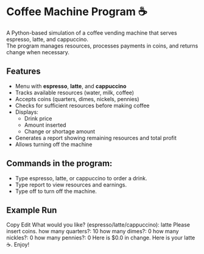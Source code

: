 # Coffee Machine Program ☕  

A Python-based simulation of a coffee vending machine that serves espresso, latte, and cappuccino.  
The program manages resources, processes payments in coins, and returns change when necessary.  

## Features
- Menu with **espresso**, **latte**, and **cappuccino**
- Tracks available resources (water, milk, coffee)
- Accepts coins (quarters, dimes, nickels, pennies)
- Checks for sufficient resources before making coffee
- Displays:
  - Drink price
  - Amount inserted
  - Change or shortage amount
- Generates a report showing remaining resources and total profit
- Allows turning off the machine

## Commands in the program:

- Type espresso, latte, or cappuccino to order a drink.
- Type report to view resources and earnings.
- Type off to turn off the machine.

## Example Run

Copy
Edit
What would you like? (espresso/latte/cappuccino): latte
Please insert coins.
how many quarters?: 10
how many dimes?: 0
how many nickles?: 0
how many pennies?: 0
Here is $0.0 in change.
Here is your latte ☕️. Enjoy!
